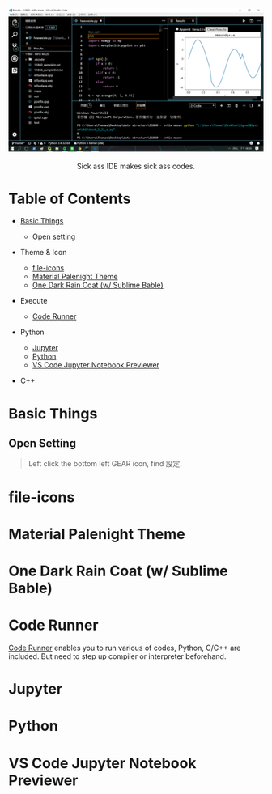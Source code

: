 <br/>
<div align="center">
  <img src="https://github.com/thomas861205/vscode-settings/blob/master/cover.png">
</div>
<br/>
<div align="center"> Sick ass IDE makes sick ass codes. </div>

# Table of Contents

- [Basic Things](#basic-things)
  - [Open setting](#open-setting)

- Theme & Icon
  - [file-icons](#file-icons)
  - [Material Palenight Theme](#material-palenight-theme)
  - [One Dark Rain Coat (w/ Sublime Bable)](#one-dark-rain-coat-(w/-sublime-bable)-)
  
- Execute
  - [Code Runner](#code-runner)
  
- Python
  - [Jupyter](#jupyter)
  - [Python](#python)
  - [VS Code Jupyter Notebook Previewer](#vs-code-jupyter-notebook-previewer)
  
- C++

#  Basic Things
 ## Open Setting
 > Left click the bottom left GEAR icon, find 設定.

# file-icons

# Material Palenight Theme

# One Dark Rain Coat (w/ Sublime Bable)

# Code Runner

[Code Runner](https://marketplace.visualstudio.com/items?itemName=formulahendry.code-runner) enables you to run various of codes,
Python, C/C++ are included. But need to step up compiler or interpreter beforehand.

# Jupyter

# Python

# VS Code Jupyter Notebook Previewer
